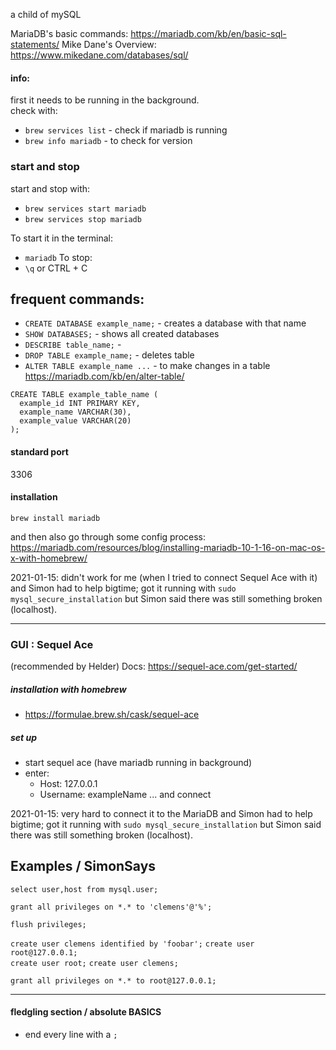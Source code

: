 a child of mySQL

MariaDB's basic commands: https://mariadb.com/kb/en/basic-sql-statements/
Mike Dane's Overview: https://www.mikedane.com/databases/sql/


####  info:

first it needs to be running in the background.  
check with: 
- `brew services list` - check if mariadb is running
- `brew info mariadb` - to check for version 

### start and stop 
start and stop with:
- `brew services start mariadb`
- `brew services stop mariadb`

To start it in the terminal:
- `mariadb`
To stop:
- `\q` or CTRL + C


## frequent commands:

- `CREATE DATABASE example_name;` - creates a database with that name  
- `SHOW DATABASES;` - shows all created databases  
- `DESCRIBE table_name;` - 
- `DROP TABLE example_name;` - deletes table  
- `ALTER TABLE example_name ...` - to make changes in a table https://mariadb.com/kb/en/alter-table/

```
CREATE TABLE example_table_name (
  example_id INT PRIMARY KEY,
  example_name VARCHAR(30),
  example_value VARCHAR(20)
);
```



#### standard port
3306



#### installation

`brew install mariadb`

and then also go through some config process: https://mariadb.com/resources/blog/installing-mariadb-10-1-16-on-mac-os-x-with-homebrew/

2021-01-15: didn't work for me (when I tried to connect Sequel Ace with it) and Simon had to help bigtime; got it running with `sudo mysql_secure_installation` but Simon said there was still something broken (localhost).
___


### GUI : Sequel Ace
(recommended by Helder)
Docs: https://sequel-ace.com/get-started/

##### installation with homebrew
- https://formulae.brew.sh/cask/sequel-ace

##### set up
- start sequel ace (have mariadb running in background)
- enter:
  - Host: 127.0.0.1
  - Username: exampleName
  ... and connect


2021-01-15: very hard to connect it to the MariaDB and Simon had to help bigtime; got it running with `sudo mysql_secure_installation` but Simon said there was still something broken (localhost).

## Examples / SimonSays

`select user,host from mysql.user;`  

`grant all privileges on *.* to 'clemens'@'%';`  

`flush privileges;` 

`create user clemens identified by 'foobar';` 
`create user root@127.0.0.1;`  
`create user root;` 
`create user clemens;`

`grant all privileges on *.* to root@127.0.0.1;` 
___


#### fledgling section / absolute BASICS

- end every line with a `;`
